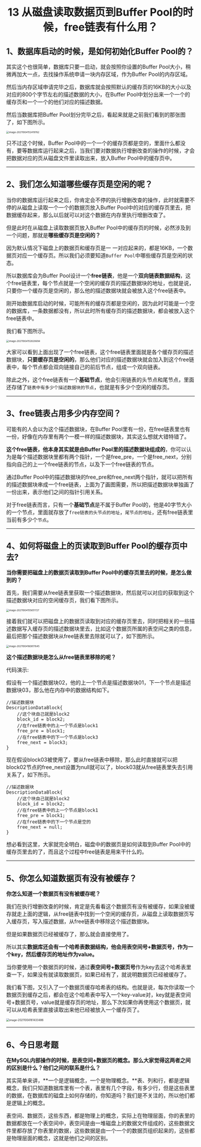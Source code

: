<h1 align="center">13 从磁盘读取数据页到Buffer Pool的时候，free链表有什么用？</h1>



## 1、数据库启动的时候，是如何初始化Buffer Pool的？

其实这个也很简单，数据库只要一启动，就会按照你设置的Buffer Pool大小，稍微再加大一点，去找操作系统申请一块内存区域，作为Buffer Pool的内存区域。

然后当内存区域申请完毕之后，数据库就会按照默认的缓存页的16KB的大小以及对应的800个字节左右的描述数据的大小，在Buffer Pool中划分出来一个一个的缓存页和一个一个的他们对应的描述数据。

然后当数据库把Buffer Pool划分完毕之后，看起来就是之前我们看到的那张图了，如下图所示。

<img src="https://studyimages.oss-cn-beijing.aliyuncs.com/img/mysql/01-33/202210201125721.png" alt="image-20211004152419762" style="zoom:45%;" />

只不过这个时候，Buffer Pool中的一个一个的缓存页都是空的，里面什么都没有，要等数据库运行起来之后，当我们要对数据执行增删改查的操作的时候，才会把数据对应的页从磁盘文件里读取出来，放入Buffer Pool中的缓存页中。



***

## 2、我们怎么知道哪些缓存页是空闲的呢？

当你的数据库运行起来之后，你肯定会不停的执行增删改查的操作，此时就需要不停的从磁盘上读取一个一个的数据页放入Buffer Pool中的对应的缓存页里去，把数据缓存起来，那么以后就可以对这个数据在内存里执行增删改查了。

但是此时在从磁盘上读取数据页放入Buffer Pool中的缓存页的时候，必然涉及到一个问题，那就是**哪些缓存页是空闲的？**

因为默认情况下磁盘上的数据页和缓存页是一 一对应起来的，都是16KB，一个数据页对应一个缓存页。所以我们必须要知道`Buffer Pool`中哪些缓存页是空闲的状态。

所以数据库会为Buffer Pool设计一个**free链表**，他是一个**双向链表数据结构**，这个free链表里，每个节点就是一个空闲的缓存页的描述数据块的地址，也就是说，只要你一个缓存页是空闲的，那么他的描述数据块就会被放入这个free链表中。

刚开始数据库启动的时候，可能所有的缓存页都是空闲的，因为此时可能是一个空的数据库，一条数据都没有，所以此时所有缓存页的描述数据块，都会被放入这个free链表中。

我们看下图所示。

<img src="https://studyimages.oss-cn-beijing.aliyuncs.com/img/mysql/01-33/202210201125722.png" alt="image-20211004152820694" style="zoom:45%;" />

大家可以看到上面出现了一个free链表，这个free链表里面就是各个缓存页的描述数据块，**只要缓存页是空闲的**，那么他们对应的描述数据块就会加入到这个free链表中，每个节点都会双向链接自己的前后节点，组成一个双向链表。

除此之外，这个free链表有一个**基础节点**，他会引用链表的头节点和尾节点，里面还存储了`链表中有多少个描述数据块的节点`，也就是有多少个空闲的缓存页。



***

## 3、free链表占用多少内存空间？

可能有的人会以为这个描述数据块，在Buffer Pool里有一份，在free链表里也有一份，好像在内存里有两个一模一样的描述数据块，其实这么想就大错特错了。

**这个free链表，他本身其实就是由Buffer Pool里的描述数据块组成的**，你可以认为是每个描述数据块里都有两个指针，一个是free_pre，一个是free_next，分别指向自己的上一个free链表的节点，以及下一个free链表的节点。

通过Buffer Pool中的描述数据块的free_pre和free_next两个指针，就可以把所有的描述数据块串成一个free链表，上面为了画图需要，所以把描述数据块单独画了一份出来，表示他们之间的指针引用关系。

对于free链表而言，只有一个**基础节点**是不属于Buffer Pool的，他是40字节大小的一个节点，里面就存放了`free链表的头节点的地址`，`尾节点的地址`，还有free链表里当前有多少个`节点`。



***

## 4、如何将磁盘上的页读取到Buffer Pool的缓存页中去?

**当你需要把磁盘上的数据页读取到Buffer Pool中的缓存页里去的时候，是怎么做到的？**

首先，我们需要从free链表里获取一个描述数据块，然后就可以对应的获取到这个描述数据块对应的空闲缓存页，我们看下图所示。

<img src="https://studyimages.oss-cn-beijing.aliyuncs.com/img/mysql/01-33/202210201125723.png" alt="image-20211004155651727" style="zoom:45%;" />

接着我们就可以把磁盘上的数据页读取到对应的缓存页里去，同时把相关的一些描述数据写入缓存页的描述数据块里去，比如这个数据页所属的表空间之类的信息，最后把那个描述数据块从free链表里去除就可以了，如下图所示。

<img src="https://studyimages.oss-cn-beijing.aliyuncs.com/img/mysql/01-33/202210201125724.png" alt="image-20211004160817645" style="zoom:45%;" />

**这个描述数据块是怎么从free链表里移除的呢？**

代码演示:

假设有一个描述数据块02，他的上一个节点是描述数据块01，下一个节点是描述数据块03，那么他在内存中的数据结构如下。

```
//描述数据块
DescriptionDataBlock{
	//这个块自己就是block2
	block_id = block2;
	//在free链表中的上一个节点是block1
	free_pre = block1;
	//在free链表中的下一个节点是block3
	free_next = block3;
}
```

现在假设block03被使用了，要从free链表中移除，那么此时直接就可以把block02节点的free_next设置为null就可以了，block03就从free链表里失去引用关系了，如下所示。

```
//描述数据块
DescriptionDataBlock{
	//这个块自己就是block2
	block_id = block2;
	//在free链表中的上一个节点是block1
	free_pre = block1;
	//在free链表中的下一个节点是空的
	free_next = null;
}
```

想必看到这里，大家就完全明白，磁盘中的数据页是如何读取到Buffer Pool中的缓存页里去的了，而且这个过程中free链表是用来干什么的。

***

## 5、你怎么知道数据页有没有被缓存？

**你怎么知道一个数据页有没有被缓存呢？**

我们在执行增删改查的时候，肯定是先看看这个数据页有没有被缓存，如果没被缓存就走上面的逻辑，从free链表中找到一个空闲的缓存页，从磁盘上读取数据页写入缓存页，写入描述数据，从free链表中移除这个描述数据块。

但是如果数据页已经被缓存了，那么就会直接使用了。

所以其实**数据库还会有一个哈希表数据结构，他会用表空间号+数据页号，作为一个key，然后缓存页的地址作为value。**

当你要使用一个数据页的时候，通过**表空间号+数据页号**作为key去这个哈希表里查一下，如果没有就读取数据页，如果已经有了，就说明数据页已经被缓存了。

我们看下图，又引入了一个数据页缓存哈希表的结构。也就是说，每次你读取一个数据页到缓存之后，都会在这个哈希表中写入一个key-value对，key就是表空间号+数据页号，value就是缓存页的地址，那么下次如果你再使用这个数据页，就可以从哈希表里直接读取出来他已经被放入一个缓存页了。

<img src="https://studyimages.oss-cn-beijing.aliyuncs.com/img/mysql/01-33/202210201125725.png" alt="image-20211004161433486" style="zoom:50%;" />



***

## 6、今日思考题

**在MySQL内部操作的时候，是表空间+数据页的概念。那么大家觉得这两者之间的区别是什么？他们之间的联系是什么？**

其实简单来讲，**一个是逻辑概念，一个是物理概念。**表、列和行，都是逻辑概念，我们只知道数据库里有一个表，表里有几个字段，有多少行，但是这些表里的数据，在数据库的磁盘上如何存储的，你知道吗？我们是不关注的，所以他们都是逻辑上的概念。

表空间、数据页，这些东西，都是物理上的概念，实际上在物理层面，你的表里的数据都放在一个表空间中，表空间是由一堆磁盘上的数据文件组成的，这些数据文件里都存放了你表里的数据，这些数据是由一个一个的数据页组织起来的，这些都是物理层面的概念，这就是他们之间的区别。

